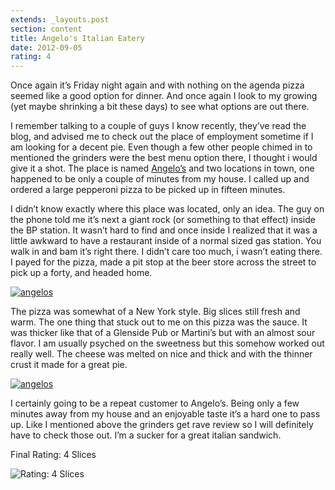```yaml
---
extends: _layouts.post
section: content
title: Angelo's Italian Eatery
date: 2012-09-05
rating: 4
---
```


Once again it’s Friday night again and with nothing on the agenda pizza seemed like a good option for dinner. And once again I look to my growing (yet maybe shrinking a bit these days) to see what options are out there.

I remember talking to a couple of guys I know recently, they’ve read the blog, and advised me to check out the place of employment sometime if I am looking for a decent pie. Even though a few other people chimed in to mentioned the grinders were the best menu option there, I thought i would give it a shot. The place is named [Angelo’s](http://angelositalianeatery.net/) and two locations in town, one happened to be only a couple of minutes from my house. I called up and ordered a large pepperoni pizza to be picked up in fifteen minutes.

I didn’t know exactly where this place was located, only an idea. The guy on the phone told me it’s next a giant rock (or something to that effect) inside the BP station. It wasn’t hard to find and once inside I realized that it was a little awkward to have a restaurant inside of a normal sized gas station. You walk in and bam it’s right there. I didn’t care too much, i wasn’t eating there. I payed for the pizza, made a pit stop at the beer store across the street to pick up a forty, and headed home.

[![angelos](http://farm9.staticflickr.com/8298/7897229778_c486ce017e.jpg)](http://www.flickr.com/photos/joefearnley/7897229778/ "angelos by joefearnley, on Flickr")

The pizza was somewhat of a New York style. Big slices still fresh and warm. The one thing that stuck out to me on this pizza was the sauce. It was thicker like that of a Glenside Pub or Martini’s but with an almost sour flavor. I am usually psyched on the sweetness but this somehow worked out really well. The cheese was melted on nice and thick and with the thinner crust it made for a great pie.

[![angelos](http://farm9.staticflickr.com/8033/7897232446_65f2f7af07.jpg)](http://www.flickr.com/photos/joefearnley/7897232446/ "angelos by joefearnley, on Flickr")

I certainly going to be a repeat customer to Angelo’s. Being only a few minutes away from my house and an enjoyable taste it’s a hard one to pass up. Like I mentioned above the grinders get rave review so I will definitely have to check those out. I’m a sucker for a great italian sandwich.

Final Rating: 4 Slices

![Rating: 4 Slices](/assets/img/pizza4_sm.jpg)